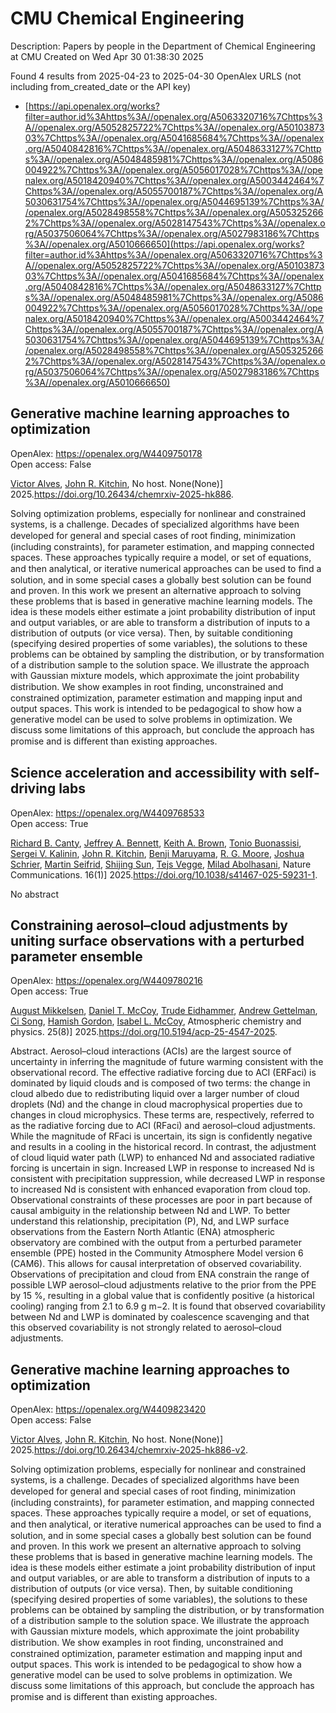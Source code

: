 # CMU Chemical Engineering
Description: Papers by people in the Department of Chemical Engineering at CMU
Created on Wed Apr 30 01:38:30 2025

Found 4 results from 2025-04-23 to 2025-04-30
OpenAlex URLS (not including from_created_date or the API key)
- [https://api.openalex.org/works?filter=author.id%3Ahttps%3A//openalex.org/A5063320716%7Chttps%3A//openalex.org/A5052825722%7Chttps%3A//openalex.org/A5010387303%7Chttps%3A//openalex.org/A5041685684%7Chttps%3A//openalex.org/A5040842816%7Chttps%3A//openalex.org/A5048633127%7Chttps%3A//openalex.org/A5048485981%7Chttps%3A//openalex.org/A5086004922%7Chttps%3A//openalex.org/A5056017028%7Chttps%3A//openalex.org/A5018420940%7Chttps%3A//openalex.org/A5003442464%7Chttps%3A//openalex.org/A5055700187%7Chttps%3A//openalex.org/A5030631754%7Chttps%3A//openalex.org/A5044695139%7Chttps%3A//openalex.org/A5028498558%7Chttps%3A//openalex.org/A5053252662%7Chttps%3A//openalex.org/A5028147543%7Chttps%3A//openalex.org/A5037506064%7Chttps%3A//openalex.org/A5027983186%7Chttps%3A//openalex.org/A5010666650](https://api.openalex.org/works?filter=author.id%3Ahttps%3A//openalex.org/A5063320716%7Chttps%3A//openalex.org/A5052825722%7Chttps%3A//openalex.org/A5010387303%7Chttps%3A//openalex.org/A5041685684%7Chttps%3A//openalex.org/A5040842816%7Chttps%3A//openalex.org/A5048633127%7Chttps%3A//openalex.org/A5048485981%7Chttps%3A//openalex.org/A5086004922%7Chttps%3A//openalex.org/A5056017028%7Chttps%3A//openalex.org/A5018420940%7Chttps%3A//openalex.org/A5003442464%7Chttps%3A//openalex.org/A5055700187%7Chttps%3A//openalex.org/A5030631754%7Chttps%3A//openalex.org/A5044695139%7Chttps%3A//openalex.org/A5028498558%7Chttps%3A//openalex.org/A5053252662%7Chttps%3A//openalex.org/A5028147543%7Chttps%3A//openalex.org/A5037506064%7Chttps%3A//openalex.org/A5027983186%7Chttps%3A//openalex.org/A5010666650)

## Generative machine learning approaches to optimization   

OpenAlex: https://openalex.org/W4409750178    
Open access: False
    
[Victor Alves](https://openalex.org/A5033439256), [John R. Kitchin](https://openalex.org/A5003442464), No host. None(None)] 2025.https://doi.org/10.26434/chemrxiv-2025-hk886.
    
Solving optimization problems, especially for nonlinear and constrained systems, is a challenge. Decades of specialized algorithms have been developed for general and special cases of root ﬁnding, minimization (including constraints), for parameter estimation, and mapping connected spaces. These approaches typically require a model, or set of equations, and then analytical, or iterative numerical approaches can be used to ﬁnd a solution, and in some special cases a globally best solution can be found and proven. In this work we present an alternative approach to solving these problems that is based in generative machine learning models. The idea is these models either estimate a joint probability distribution of input and output variables, or are able to transform a distribution of inputs to a distribution of outputs (or vice versa). Then, by suitable conditioning (specifying desired properties of some variables), the solutions to these problems can be obtained by sampling the distribution, or by transformation of a distribution sample to the solution space. We illustrate the approach with Gaussian mixture models, which approximate the joint probability distribution. We show examples in root ﬁnding, unconstrained and constrained optimization, parameter estimation and mapping input and output spaces. This work is intended to be pedagogical to show how a generative model can be used to solve problems in optimization. We discuss some limitations of this approach, but conclude the approach has promise and is diﬀerent than existing approaches.    

    

## Science acceleration and accessibility with self-driving labs   

OpenAlex: https://openalex.org/W4409768533    
Open access: True
    
[Richard B. Canty](https://openalex.org/A5036375800), [Jeffrey A. Bennett](https://openalex.org/A5009993647), [Keith A. Brown](https://openalex.org/A5001647002), [Tonio Buonassisi](https://openalex.org/A5085344547), [Sergei V. Kalinin](https://openalex.org/A5048552375), [John R. Kitchin](https://openalex.org/A5003442464), [Benji Maruyama](https://openalex.org/A5102919383), [R. G. Moore](https://openalex.org/A5004408105), [Joshua Schrier](https://openalex.org/A5073376584), [Martin Seifrid](https://openalex.org/A5031911852), [Shijing Sun](https://openalex.org/A5070476394), [Tejs Vegge](https://openalex.org/A5083050334), [Milad Abolhasani](https://openalex.org/A5087390873), Nature Communications. 16(1)] 2025.https://doi.org/10.1038/s41467-025-59231-1.
    
No abstract    

    

## Constraining aerosol–cloud adjustments by uniting surface observations with a perturbed parameter ensemble   

OpenAlex: https://openalex.org/W4409780216    
Open access: True
    
[August Mikkelsen](https://openalex.org/A5115775480), [Daniel T. McCoy](https://openalex.org/A5052404448), [Trude Eidhammer](https://openalex.org/A5076884167), [Andrew Gettelman](https://openalex.org/A5016753222), [Ci Song](https://openalex.org/A5103217491), [Hamish Gordon](https://openalex.org/A5086004922), [Isabel L. McCoy](https://openalex.org/A5082829446), Atmospheric chemistry and physics. 25(8)] 2025.https://doi.org/10.5194/acp-25-4547-2025.
    
Abstract. Aerosol–cloud interactions (ACIs) are the largest source of uncertainty in inferring the magnitude of future warming consistent with the observational record. The effective radiative forcing due to ACI (ERFaci) is dominated by liquid clouds and is composed of two terms: the change in cloud albedo due to redistributing liquid over a larger number of cloud droplets (Nd) and the change in cloud macrophysical properties due to changes in cloud microphysics. These terms are, respectively, referred to as the radiative forcing due to ACI (RFaci) and aerosol–cloud adjustments. While the magnitude of RFaci is uncertain, its sign is confidently negative and results in a cooling in the historical record. In contrast, the adjustment of cloud liquid water path (LWP) to enhanced Nd and associated radiative forcing is uncertain in sign. Increased LWP in response to increased Nd is consistent with precipitation suppression, while decreased LWP in response to increased Nd is consistent with enhanced evaporation from cloud top. Observational constraints of these processes are poor in part because of causal ambiguity in the relationship between Nd and LWP. To better understand this relationship, precipitation (P), Nd, and LWP surface observations from the Eastern North Atlantic (ENA) atmospheric observatory are combined with the output from a perturbed parameter ensemble (PPE) hosted in the Community Atmosphere Model version 6 (CAM6). This allows for causal interpretation of observed covariability. Observations of precipitation and cloud from ENA constrain the range of possible LWP aerosol–cloud adjustments relative to the prior from the PPE by 15 %, resulting in a global value that is confidently positive (a historical cooling) ranging from 2.1 to 6.9 g m−2. It is found that observed covariability between Nd and LWP is dominated by coalescence scavenging and that this observed covariability is not strongly related to aerosol–cloud adjustments.    

    

## Generative machine learning approaches to optimization   

OpenAlex: https://openalex.org/W4409823420    
Open access: False
    
[Victor Alves](https://openalex.org/A5033439256), [John R. Kitchin](https://openalex.org/A5003442464), No host. None(None)] 2025.https://doi.org/10.26434/chemrxiv-2025-hk886-v2.
    
Solving optimization problems, especially for nonlinear and constrained systems, is a challenge. Decades of specialized algorithms have been developed for general and special cases of root ﬁnding, minimization (including constraints), for parameter estimation, and mapping connected spaces. These approaches typically require a model, or set of equations, and then analytical, or iterative numerical approaches can be used to ﬁnd a solution, and in some special cases a globally best solution can be found and proven. In this work we present an alternative approach to solving these problems that is based in generative machine learning models. The idea is these models either estimate a joint probability distribution of input and output variables, or are able to transform a distribution of inputs to a distribution of outputs (or vice versa). Then, by suitable conditioning (specifying desired properties of some variables), the solutions to these problems can be obtained by sampling the distribution, or by transformation of a distribution sample to the solution space. We illustrate the approach with Gaussian mixture models, which approximate the joint probability distribution. We show examples in root ﬁnding, unconstrained and constrained optimization, parameter estimation and mapping input and output spaces. This work is intended to be pedagogical to show how a generative model can be used to solve problems in optimization. We discuss some limitations of this approach, but conclude the approach has promise and is diﬀerent than existing approaches.    

    
